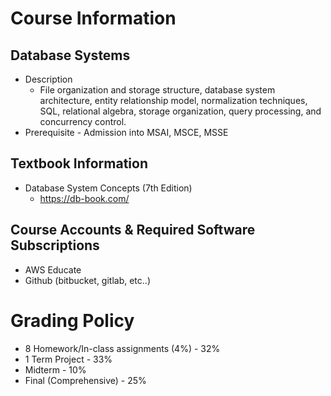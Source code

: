 # Course Information
## Database Systems
- Description
	- File organization and storage structure, database system architecture, entity relationship model, normalization techniques, SQL, relational algebra, storage organization, query processing, and concurrency control.
- Prerequisite - Admission into MSAI, MSCE, MSSE
## Textbook Information
- Database System Concepts (7th Edition)
	- https://db-book.com/
## Course Accounts & Required Software Subscriptions
- AWS Educate
- Github (bitbucket, gitlab, etc..)
# Grading Policy
- 8 Homework/In-class assignments (4%) - 32%
- 1 Term Project - 33%
- Midterm - 10%
- Final (Comprehensive) - 25%